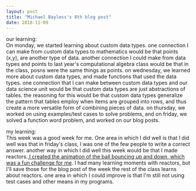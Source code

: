 ```yaml
---
layout: post
title: "Michael Bayless's 8th blog post"
date: 2018-11-09
---
```

our learning: 
<br>
On monday, we started learning about custom data types. one connection I can make from custom data types to mathematics would be that points (x,y), are another type of data. another connection I could make from data types and points to last year's computational algebra class would be that in the class, posns were the same things as points. on wednesday, we learned more about custom data types, and made functions that used the data types. one connection that I can make between custom data types and our data science unit would be that custom data types are just abstractions of tables. the reasoning for this would be that custom data types generalize the pattern that tables employ when items are grouped into rows, and thus create a more versatile form of combining pieces of data. on thursday, we worked on using examples/test cases to solve problems, and on friday, we solved a function word problem, and worked on our blog posts.

my learning:
<br>
This week was a good week for me. One area in which I did well is that I did well was that in friday's class, I was one of the few people to write a correct answer. another way in which I did well this week would be that I made reactors.<a href="https://code.pyret.org/editor#program=17WM72cfejbba9pn1NwKXYAqZlOa7by8V"> I created the animation of the ball bouncing up and down, which was a fun challenge for me</a>. I had many learning moments with reactors, but I'll save those for the blog post of the week the rest of the class learns about reactors. one area in which I could improve is that I'm still not using test cases and other means in my programs.
